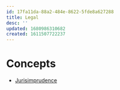 ```yaml
---
id: 17fa11da-88a2-484e-8622-5fde8a627288
title: Legal
desc: ''
updated: 1680986310682
created: 1611507722237
---
```


# Concepts

- [Jurisimprudence](https://schott.blogs.nytimes.com/2010/05/31/jurisimprudence/)
